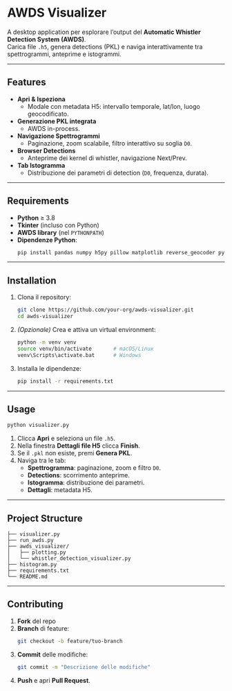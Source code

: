 # AWDS Visualizer

A desktop application per esplorare l’output del **Automatic Whistler Detection System (AWDS)**.  
Carica file `.h5`, genera detections (PKL) e naviga interattivamente tra spettrogrammi, anteprime e istogrammi.

---

## Features

- **Apri & Ispeziona**  
  - Modale con metadata H5: intervallo temporale, lat/lon, luogo geocodificato.  
- **Generazione PKL integrata**  
  - AWDS in-process.  
- **Navigazione Spettrogrammi**  
  - Paginazione, zoom scalabile, filtro interattivo su soglia `D0`.  
- **Browser Detections**  
  - Anteprime dei kernel di whistler, navigazione Next/Prev.  
- **Tab Istogramma**  
  - Distribuzione dei parametri di detection (`D0`, frequenza, durata).  

---

## Requirements

- **Python** ≥ 3.8  
- **Tkinter** (incluso con Python)  
- **AWDS library** (nel `PYTHONPATH`)  
- **Dipendenze Python**:  
  ```bash
  pip install pandas numpy h5py pillow matplotlib reverse_geocoder pycountry_convert tqdm joblib
  ```

---

## Installation

1. Clona il repository:
   ```bash
   git clone https://github.com/your-org/awds-visualizer.git
   cd awds-visualizer
   ```
2. _(Opzionale)_ Crea e attiva un virtual environment:
   ```bash
   python -m venv venv
   source venv/bin/activate       # macOS/Linux
   venv\Scripts\activate.bat      # Windows
   ```
3. Installa le dipendenze:
   ```bash
   pip install -r requirements.txt
   ```

---

## Usage

```bash
python visualizer.py
```

1. Clicca **Apri** e seleziona un file `.h5`.  
2. Nella finestra **Dettagli file H5** clicca **Finish**.  
3. Se il `.pkl` non esiste, premi **Genera PKL**.  
4. Naviga tra le tab:  
   - **Spettrogramma**: paginazione, zoom e filtro `D0`.  
   - **Detections**: scorrimento anteprime.  
   - **Istogramma**: distribuzione dei parametri.  
   - **Dettagli**: metadata H5.

---

## Project Structure

```
├── visualizer.py
├── run_awds.py
├── awds_visualizer/
│   ├── plotting.py
│   └── whistler_detection_visualizer.py
├── histogram.py
├── requirements.txt
└── README.md
```

---

## Contributing

1. **Fork** del repo  
2. **Branch** di feature:  
   ```bash
   git checkout -b feature/tuo-branch
   ```
3. **Commit** delle modifiche:  
   ```bash
   git commit -m "Descrizione delle modifiche"
   ```
4. **Push** e apri **Pull Request**.
